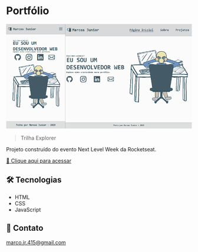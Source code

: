 # Portfólio

![preview](./Imagens/pagina.png)

> Trilha Explorer

Projeto construído do evento Next Level Week da Rocketseat.

[🔗 Clique aqui para acessar](https://portfolio-marcxsjr.vercel.app/)


## 🛠 Tecnologias

- HTML
- CSS
- JavaScript

## 💛 Contato

marco.jr.415@gmail.com